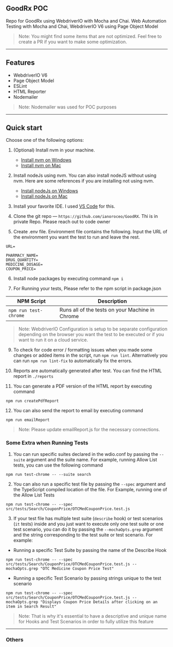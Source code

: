 ## GoodRx POC

Repo for GoodRx using WebdriverIO with Mocha and Chai.
Web Automation Testing with Mocha and Chai, WebdriverIO V6 using Page Object Model

> Note: You might find some items that are not optimized. Feel free to create a PR if you want to make some optimization.

***

## Features

- WebdriverIO V6
- Page Object Model
- ESLint
- HTML Reporter
- Nodemailer

> Note: Nodemailer was used for POC purposes

***

## Quick start

Choose one of the following options:

1. (Optional) Install nvm in your machine.
    - [Install nvm on Windows](https://codeburst.io/nvm-for-windows-how-to-install-and-use-13b7a4209791)
    - [Install nvm on Mac](https://nodesource.com/blog/installing-node-js-tutorial-using-nvm-on-mac-os-x-and-ubuntu/)

2. Install nodeJs using nvm. You can also install nodeJS without using nvm. Here are some references if you are installing not using nvm.
    - [Install nodeJs on Windows](https://phoenixnap.com/kb/install-node-js-npm-on-windows)
    - [Install nodeJs on Mac](https://www.webucator.com/how-to/how-install-nodejs-on-mac.cfm)

3. Install your favorite IDE. I used [VS Code](https://code.visualstudio.com/download) for this.

4. Clone the git repo — `https://github.com/ianoroceo/GoodRX`. Thi is in private Repo. Please reach out to code owner

5. Create .env file. Environment file contains the following. Input the URL of the environment you want the test to run and leave the rest.

```console
URL=

PHARMACY_NAME=
DRUG_QUANTITY=
MEDICINE_DOSAGE=
COUPON_PRICE=
```

6. Install node packages by executing command `npm i`

8. For Running your tests, Please refer to the npm script in package.json

| NPM Script  | Description       |
|-------------|-------------------|
| `npm run test-chrome` | Runs all of the tests on your Machine in Chrome |

> Note: WebdriverIO Configuration is setup to be separate configuration depending on the browser you want the test to be executed or if you want to run it on a cloud service.

9. To check for code error / formatting issues when you made some changes or added items in the script, run `npm run lint`. Alternatively you can run `npm run lint-fix` to automatically fix the errors.

10. Reports are automatically generated after test. You can find the HTML report in `./reports`

11. You can generate a PDF version of the HTML report by executing command

```console
npm run createPdfReport
```

12. You can also send the report to email by executing command

```console
npm run emailReport
```

> Note: Please update emailReport.js for the necessary connections.

### Some Extra when Running Tests

1. You can run specific suites declared in the wdio.conf by passing the `--suite` argument and the suite name. For example, running Allow List tests, you can use the following command

``` console
npm run test-chrome -- --suite search
```

2. You can also run a specific test file by passing the `--spec` argument and the TypeScript compiled location of the file. For Example, running one of the Allow List Tests

``` console
npm run test-chrome -- --spec src/tests/Search/CouponPrice/OTCMedCouponPrice.test.js
```

3. If your test file has multiple test suite (`describe` hook) or test scenarios (`it` tests) inside and you just want to execute only one test suite or one test scenario, you can do it by passing the `--mochaOpts.grep` argument and the string corresponding to the test suite or test scenario. For example:

- Running a specific Test Suite by passing the name of the Describe Hook

```console
npm run test-chrome -- --spec src/tests/Search/CouponPrice/OTCMedCouponPrice.test.js --mochaOpts.grep "OTC Medicine Coupon Price Test"
```

- Running a specific Test Scenario by passing strings unique to the test scenario

```console
npm run test-chrome -- --spec src/tests/Search/CouponPrice/OTCMedCouponPrice.test.js --mochaOpts.grep "Displays Coupon Price Details after clicking on an item in Search Result"

```

> Note: That is why it's essential to have a descriptive and unique name for Hooks and Test Scenarios in order to fully utilize this feature

***

### Others
